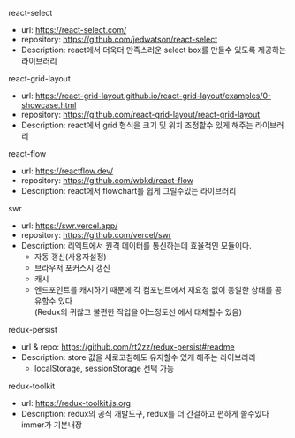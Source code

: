 react-select
* url: https://react-select.com/
* repository: https://github.com/jedwatson/react-select
* Description: react에서 더욱더 만족스러운 select box를 만들수 있도록 제공하는 라이브러리

react-grid-layout
* url: https://react-grid-layout.github.io/react-grid-layout/examples/0-showcase.html
* repository: https://github.com/react-grid-layout/react-grid-layout
* Description: react에서 grid 형식을 크기 및 위치 조정할수 있게 해주는 라이브러리

react-flow
* url: https://reactflow.dev/
* repository: https://github.com/wbkd/react-flow
* Description: react에서 flowchart를 쉽게 그릴수있는 라이브러리 

swr 
* url: https://swr.vercel.app/
* repository: https://github.com/vercel/swr
* Description: 리엑트에서 원격 데이터를 통신하는데 효율적인 모듈이다.<br/> 
  * 자동 갱신(사용자설정)
  * 브라우저 포커스시 갱신
  * 캐시
  * 엔드포인트를 캐시하기 때문에 각 컴포넌트에서 재요청 없이 동일한 상태를 공유할수 있다<br/>(Redux의 귀찮고 불편한 작업을 어느정도선 에서 대체할수 있음)

redux-persist
* url & repo: https://github.com/rt2zz/redux-persist#readme
* Description: store 값을 새로고침해도 유지할수 있게 해주는 라이브러리
  * localStorage, sessionStorage 선택 가능

redux-toolkit
* url: https://redux-toolkit.js.org
* Description: redux의 공식 개발도구, redux를 더 간결하고 편하게 쓸수있다 immer가 기본내장
